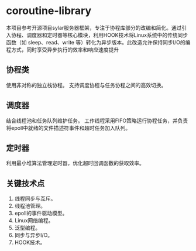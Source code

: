 # coroutine-library
本项目参考开源项目sylar服务器框架，专注于协程库部分的改编和简化。通过引入协程、调度器和定时器等核心模块，利用HOOK技术将Linux系统中的传统同步函数（如 sleep、read、write 等）转化为异步版本。此改造允许保持同步I/O的编程方式，同时享受异步执行的效率和响应速度提升
## 协程类
使用非对称的独立栈协程。
支持调度协程与任务协程之间的高效切换。
## 调度器
结合线程池和任务队列维护任务。
工作线程采用FIFO策略运行协程任务，并负责将epoll中就绪的文件描述符事件和超时任务加入队列。
## 定时器
利用最小堆算法管理定时器，优化超时回调函数的获取效率。
## 关键技术点
1. 线程同步与互斥。
2. 线程池管理。
3. epoll的事件驱动模型。
4. Linux网络编程。
5. 泛型编程。
6. 同步与异步I/O。
7. HOOK技术。
